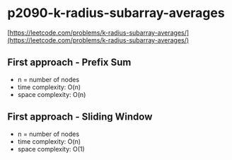 # p2090-k-radius-subarray-averages
[https://leetcode.com/problems/k-radius-subarray-averages/](https://leetcode.com/problems/k-radius-subarray-averages/)

## First approach - Prefix Sum

- n = number of nodes
- time complexity: O(n)
- space complexity: O(n)

## First approach - Sliding Window

- n = number of nodes
- time complexity: O(n)
- space complexity: O(1)